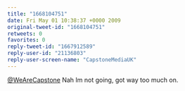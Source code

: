 ```yaml
---
title: "1668104751"
date: Fri May 01 10:38:37 +0000 2009
original-tweet-id: "1668104751"
retweets: 0
favorites: 0
reply-tweet-id: "1667912589"
reply-user-id: "21136803"
reply-user-screen-name: "CapstoneMediaUK"
---
```

<a href="https://twitter.com/WeAreCapstone">@WeAreCapstone</a> Nah Im not going, got way too much on.
